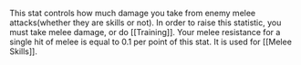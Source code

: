 This stat controls how much damage you take from enemy melee attacks(whether they are skills or not). In order to raise this statistic, you must take melee damage, or do [[Training]]. Your melee resistance for a single hit of melee is equal to 0.1 per point of this stat. It is used for [[Melee Skills]].
